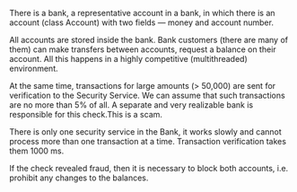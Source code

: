 There is a bank, a representative account in a bank, in which there is an account (class Account) with two fields — money and account number.

All accounts are stored inside the bank. Bank customers (there are many of them) can make transfers between accounts, request a balance on their account. All this happens in a highly competitive (multithreaded) environment.

At the same time, transactions for large amounts (> 50,000) are sent for verification to the Security Service. We can assume that such transactions are no more than 5% of all. A separate and very realizable bank is responsible for this check.This is a scam.

There is only one security service in the Bank, it works slowly and cannot process more than one transaction at a time. Transaction verification takes them 1000 ms.

If the check revealed fraud, then it is necessary to block both accounts, i.e. prohibit any changes to the balances.
